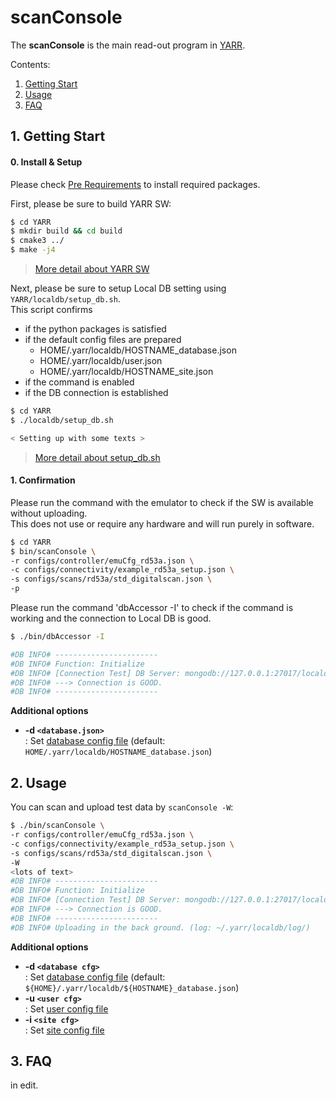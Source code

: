 # scanConsole

The **scanConsole** is the main read-out program in [YARR](https://yarr.readthedocs.io/en/latest/).

Contents:

1. [Getting Start](#1-getting-start)
2. [Usage](#2-usage)
3. [FAQ](#3-faq)

## 1. Getting Start

#### 0. Install & Setup

Please check [Pre Requirements](installation.md) to install required packages.<br>

First, please be sure to build YARR SW:

```bash
$ cd YARR
$ mkdir build && cd build
$ cmake3 ../
$ make -j4
```
> [More detail about YARR SW](https://yarr.readthedocs.io/en/latest/)

Next, please be sure to setup Local DB setting using `YARR/localdb/setup_db.sh`. <br>
This script confirms

- if the python packages is satisfied
- if the default config files are prepared
    - HOME/.yarr/localdb/HOSTNAME_database.json
    - HOME/.yarr/localdb/user.json
    - HOME/.yarr/localdb/HOSTNAME_site.json
- if the command is enabled
- if the DB connection is established

```bash
$ cd YARR
$ ./localdb/setup_db.sh

< Setting up with some texts >
```
> [More detail about setup_db.sh](setup-db.md)

#### 1. Confirmation

Please run the command with the emulator to check if the SW is available without uploading.<br>
This does not use or require any hardware and will run purely in software.<br>

```bash
$ cd YARR
$ bin/scanConsole \
-r configs/controller/emuCfg_rd53a.json \
-c configs/connectivity/example_rd53a_setup.json \
-s configs/scans/rd53a/std_digitalscan.json \
-p
```

Please run the command 'dbAccessor -I' to check if the command is working and the connection to Local DB is good.

```bash
$ ./bin/dbAccessor -I

#DB INFO# -----------------------
#DB INFO# Function: Initialize
#DB INFO# [Connection Test] DB Server: mongodb://127.0.0.1:27017/localdb
#DB INFO# ---> Connection is GOOD.
#DB INFO# -----------------------
```

**Additional options**

- **-d ``<database.json>``**<br> : Set [database config file](config.md) (default: `HOME/.yarr/localdb/HOSTNAME_database.json`)

## 2. Usage

You can scan and upload test data by `scanConsole -W`:

```bash
$ ./bin/scanConsole \
-r configs/controller/emuCfg_rd53a.json \
-c configs/connectivity/example_rd53a_setup.json \
-s configs/scans/rd53a/std_digitalscan.json \
-W
<lots of text>
#DB INFO# -----------------------
#DB INFO# Function: Initialize
#DB INFO# [Connection Test] DB Server: mongodb://127.0.0.1:27017/localdb
#DB INFO# ---> Connection is GOOD.
#DB INFO# -----------------------
#DB INFO# Uploading in the back ground. (log: ~/.yarr/localdb/log/)
```

**Additional options**

- **-d ``<database cfg>``**<br> : Set [database config file](config.md) (default: `${HOME}/.yarr/localdb/${HOSTNAME}_database.json`)
- **-u ``<user cfg>``**<br> : Set [user config file](config.md)
- **-i ``<site cfg>``**<br> : Set [site config file](config.md)

## 3. FAQ

in edit.

